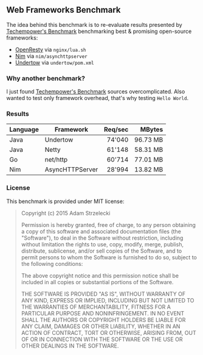 Web Frameworks Benchmark
------------------------

[techempower]: https://www.techempower.com/benchmarks/
[openresty]: http://openresty.org
[nim]: http://nim-lang.org
[undertow]: http://undertow.io

The idea behind this benchmark is to re-evaluate results presented by
[Techempower's Benchmark][techempower] benchmarking best & promising
open-source frameworks:

* [OpenResty][openresty] via `nginx/lua.sh`
* [Nim][nim] via `nim/asynchttpserver`
* [Undertow][undertow] via `undertow/pom.xml`

### Why another benchmark?

I just found [Techempower's Benchmark][techempower] sources overcomplicated.
Also wanted to test only framework overhead, that's why testing `Hello World`.

### Results

|  Language  |     Framework     | Req/sec |  MBytes   |
| ---------- | ----------------- | -------:| --------: |
| Java       | Undertow          |  74'040 |  96.73 MB |
| Java       | Netty             |  61'148 |  58.31 MB |
| Go         | net/http          |  60'714 |  77.01 MB |
| Nim        | AsyncHTTPServer   |  28'994 |  13.82 MB |


### License

This benchmark is provided under MIT license:

> Copyright (c) 2015 Adam Strzelecki
>
> Permission is hereby granted, free of charge, to any person obtaining
> a copy of this software and associated documentation files (the
> "Software"), to deal in the Software without restriction, including
> without limitation the rights to use, copy, modify, merge, publish,
> distribute, sublicense, and/or sell copies of the Software, and to
> permit persons to whom the Software is furnished to do so, subject to
> the following conditions:
> 
> The above copyright notice and this permission notice shall be
> included in all copies or substantial portions of the Software.
> 
> THE SOFTWARE IS PROVIDED "AS IS", WITHOUT WARRANTY OF ANY KIND,
> EXPRESS OR IMPLIED, INCLUDING BUT NOT LIMITED TO THE WARRANTIES OF
> MERCHANTABILITY, FITNESS FOR A PARTICULAR PURPOSE AND
> NONINFRINGEMENT. IN NO EVENT SHALL THE AUTHORS OR COPYRIGHT HOLDERS BE
> LIABLE FOR ANY CLAIM, DAMAGES OR OTHER LIABILITY, WHETHER IN AN ACTION
> OF CONTRACT, TORT OR OTHERWISE, ARISING FROM, OUT OF OR IN CONNECTION
> WITH THE SOFTWARE OR THE USE OR OTHER DEALINGS IN THE SOFTWARE.
